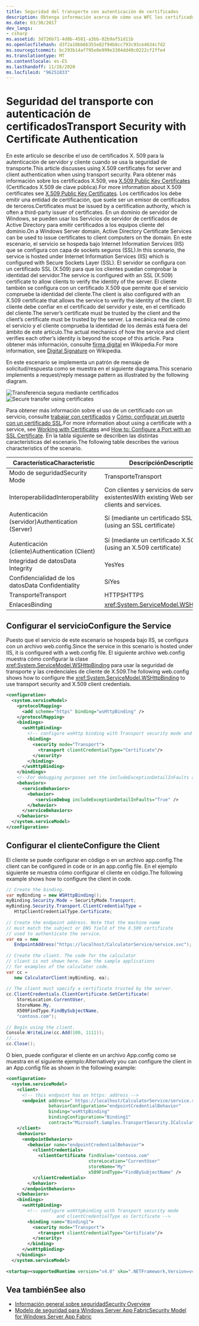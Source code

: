 ```yaml
---
title: Seguridad del transporte con autenticación de certificados
description: Obtenga información acerca de cómo usa WFC los certificados para la autenticación de servidor y cliente cuando se usa la seguridad de transporte.
ms.date: 03/30/2017
dev_langs:
- csharp
ms.assetid: 3d726b71-4d8b-4581-a3bb-02b9af51d11b
ms.openlocfilehash: d3f2a10bb6b355e82f94b8cc793c93ce4634c7d2
ms.sourcegitcommit: bc293b14af795e0e999e3304dd40c0222cf2ffe4
ms.translationtype: MT
ms.contentlocale: es-ES
ms.lasthandoff: 11/26/2020
ms.locfileid: "96251833"
---
```

# <a name="transport-security-with-certificate-authentication"></a><span data-ttu-id="ef80d-103">Seguridad del transporte con autenticación de certificados</span><span class="sxs-lookup"><span data-stu-id="ef80d-103">Transport Security with Certificate Authentication</span></span>

<span data-ttu-id="ef80d-104">En este artículo se describe el uso de certificados X. 509 para la autenticación de servidor y cliente cuando se usa la seguridad de transporte.</span><span class="sxs-lookup"><span data-stu-id="ef80d-104">This article discusses using X.509 certificates for server and client authentication when using transport security.</span></span> <span data-ttu-id="ef80d-105">Para obtener más información sobre los certificados X.509, vea [X.509 Public Key Certificates](/windows/desktop/SecCertEnroll/about-x-509-public-key-certificates) (Certificados X.509 de clave pública).</span><span class="sxs-lookup"><span data-stu-id="ef80d-105">For more information about X.509 certificates see [X.509 Public Key Certificates](/windows/desktop/SecCertEnroll/about-x-509-public-key-certificates).</span></span> <span data-ttu-id="ef80d-106">Los certificados los debe emitir una entidad de certificación, que suele ser un emisor de certificados de terceros.</span><span class="sxs-lookup"><span data-stu-id="ef80d-106">Certificates must be issued by a certification authority, which is often a third-party issuer of certificates.</span></span> <span data-ttu-id="ef80d-107">En un dominio de servidor de Windows, se pueden usar los Servicios de servidor de certificados de Active Directory para emitir certificados a los equipos cliente del dominio.</span><span class="sxs-lookup"><span data-stu-id="ef80d-107">On a Windows Server domain, Active Directory Certificate Services can be used to issue certificates to client computers on the domain.</span></span> <span data-ttu-id="ef80d-108">En este escenario, el servicio se hospeda bajo Internet Information Services (IIS) que se configura con capa de sockets seguros (SSL).</span><span class="sxs-lookup"><span data-stu-id="ef80d-108">In this scenario, the service is hosted under Internet Information Services (IIS) which is configured with Secure Sockets Layer (SSL).</span></span> <span data-ttu-id="ef80d-109">El servidor se configura con un certificado SSL (X.509) para que los clientes puedan comprobar la identidad del servidor.</span><span class="sxs-lookup"><span data-stu-id="ef80d-109">The service is configured with an SSL (X.509) certificate to allow clients to verify the identity of the server.</span></span> <span data-ttu-id="ef80d-110">El cliente también se configura con un certificado X.509 que permite que el servicio compruebe la identidad del cliente.</span><span class="sxs-lookup"><span data-stu-id="ef80d-110">The client is also configured with an X.509 certificate that allows the service to verify the identity of the client.</span></span> <span data-ttu-id="ef80d-111">El cliente debe confiar en el certificado del servidor y este, en el certificado del cliente.</span><span class="sxs-lookup"><span data-stu-id="ef80d-111">The server’s certificate must be trusted by the client and the client’s certificate must be trusted by the server.</span></span> <span data-ttu-id="ef80d-112">La mecánica real de cómo el servicio y el cliente comprueba la identidad de los demás está fuera del ámbito de este artículo.</span><span class="sxs-lookup"><span data-stu-id="ef80d-112">The actual mechanics of how the service and client verifies each other’s identity is beyond the scope of this article.</span></span> <span data-ttu-id="ef80d-113">Para obtener más información, consulte [firma digital](https://en.wikipedia.org/wiki/Digital_signature) en Wikipedia.</span><span class="sxs-lookup"><span data-stu-id="ef80d-113">For more information, see [Digital Signature](https://en.wikipedia.org/wiki/Digital_signature) on Wikipedia.</span></span>
  
 <span data-ttu-id="ef80d-114">En este escenario se implementa un patrón de mensaje de solicitud/respuesta como se muestra en el siguiente diagrama.</span><span class="sxs-lookup"><span data-stu-id="ef80d-114">This scenario implements a request/reply message pattern as illustrated by the following diagram.</span></span>  
  
 <span data-ttu-id="ef80d-115">![Transferencia segura mediante certificados](media/8f7b8968-899f-4538-a9e8-0eaa872a291c.gif "8f7b8968-899f-4538-a9e8-0eaa872a291c")</span><span class="sxs-lookup"><span data-stu-id="ef80d-115">![Secure transfer using certificates](media/8f7b8968-899f-4538-a9e8-0eaa872a291c.gif "8f7b8968-899f-4538-a9e8-0eaa872a291c")</span></span>  
  
 <span data-ttu-id="ef80d-116">Para obtener más información sobre el uso de un certificado con un servicio, consulte [trabajar con certificados](working-with-certificates.md) y [Cómo: configurar un puerto con un certificado SSL](how-to-configure-a-port-with-an-ssl-certificate.md).</span><span class="sxs-lookup"><span data-stu-id="ef80d-116">For more information about using a certificate with a service, see [Working with Certificates](working-with-certificates.md) and [How to: Configure a Port with an SSL Certificate](how-to-configure-a-port-with-an-ssl-certificate.md).</span></span> <span data-ttu-id="ef80d-117">En la tabla siguiente se describen las distintas características del escenario.</span><span class="sxs-lookup"><span data-stu-id="ef80d-117">The following table describes the various characteristics of the scenario.</span></span>  
  
|<span data-ttu-id="ef80d-118">Característica</span><span class="sxs-lookup"><span data-stu-id="ef80d-118">Characteristic</span></span>|<span data-ttu-id="ef80d-119">Descripción</span><span class="sxs-lookup"><span data-stu-id="ef80d-119">Description</span></span>|  
|--------------------|-----------------|  
|<span data-ttu-id="ef80d-120">Modo de seguridad</span><span class="sxs-lookup"><span data-stu-id="ef80d-120">Security Mode</span></span>|<span data-ttu-id="ef80d-121">Transporte</span><span class="sxs-lookup"><span data-stu-id="ef80d-121">Transport</span></span>|  
|<span data-ttu-id="ef80d-122">Interoperabilidad</span><span class="sxs-lookup"><span data-stu-id="ef80d-122">Interoperability</span></span>|<span data-ttu-id="ef80d-123">Con clientes y servicios de servicios Web existentes</span><span class="sxs-lookup"><span data-stu-id="ef80d-123">With existing Web service clients and services.</span></span>|  
|<span data-ttu-id="ef80d-124">Autenticación (servidor)</span><span class="sxs-lookup"><span data-stu-id="ef80d-124">Authentication (Server)</span></span><br /><br /> <span data-ttu-id="ef80d-125">Autenticación (cliente)</span><span class="sxs-lookup"><span data-stu-id="ef80d-125">Authentication (Client)</span></span>|<span data-ttu-id="ef80d-126">Sí (mediante un certificado SSL)</span><span class="sxs-lookup"><span data-stu-id="ef80d-126">Yes (using an SSL certificate)</span></span><br /><br /> <span data-ttu-id="ef80d-127">Sí (mediante un certificado X.509)</span><span class="sxs-lookup"><span data-stu-id="ef80d-127">Yes (using an X.509 certificate)</span></span>|  
|<span data-ttu-id="ef80d-128">Integridad de datos</span><span class="sxs-lookup"><span data-stu-id="ef80d-128">Data Integrity</span></span>|<span data-ttu-id="ef80d-129">Yes</span><span class="sxs-lookup"><span data-stu-id="ef80d-129">Yes</span></span>|  
|<span data-ttu-id="ef80d-130">Confidencialidad de los datos</span><span class="sxs-lookup"><span data-stu-id="ef80d-130">Data Confidentiality</span></span>|<span data-ttu-id="ef80d-131">Sí</span><span class="sxs-lookup"><span data-stu-id="ef80d-131">Yes</span></span>|  
|<span data-ttu-id="ef80d-132">Transporte</span><span class="sxs-lookup"><span data-stu-id="ef80d-132">Transport</span></span>|<span data-ttu-id="ef80d-133">HTTPS</span><span class="sxs-lookup"><span data-stu-id="ef80d-133">HTTPS</span></span>|  
|<span data-ttu-id="ef80d-134">Enlaces</span><span class="sxs-lookup"><span data-stu-id="ef80d-134">Binding</span></span>|<xref:System.ServiceModel.WSHttpBinding>|  
  
## <a name="configure-the-service"></a><span data-ttu-id="ef80d-135">Configurar el servicio</span><span class="sxs-lookup"><span data-stu-id="ef80d-135">Configure the Service</span></span>  

 <span data-ttu-id="ef80d-136">Puesto que el servicio de este escenario se hospeda bajo IIS, se configura con un archivo web.config.</span><span class="sxs-lookup"><span data-stu-id="ef80d-136">Since the service in this scenario is hosted under IIS, it is configured with a web.config file.</span></span> <span data-ttu-id="ef80d-137">El siguiente archivo web.config muestra cómo configurar la clase <xref:System.ServiceModel.WSHttpBinding> para usar la seguridad de transporte y las credenciales de cliente de X.509.</span><span class="sxs-lookup"><span data-stu-id="ef80d-137">The following web.config shows how to configure the <xref:System.ServiceModel.WSHttpBinding> to use transport security and X.509 client credentials.</span></span>  
  
```xml  
<configuration>  
  <system.serviceModel>  
    <protocolMapping>  
      <add scheme="https" binding="wsHttpBinding" />  
    </protocolMapping>  
    <bindings>  
      <wsHttpBinding>  
        <!-- configure wsHttp binding with Transport security mode and clientCredentialType as Certificate -->  
        <binding>  
          <security mode="Transport">  
            <transport clientCredentialType="Certificate"/>
          </security>  
        </binding>  
      </wsHttpBinding>  
    </bindings>  
    <!--For debugging purposes set the includeExceptionDetailInFaults attribute to true-->  
    <behaviors>  
      <serviceBehaviors>  
        <behavior>
           <serviceDebug includeExceptionDetailInFaults="True" />  
        </behavior>  
      </serviceBehaviors>  
    </behaviors>  
  </system.serviceModel>  
</configuration>  
```  
  
## <a name="configure-the-client"></a><span data-ttu-id="ef80d-138">Configurar el cliente</span><span class="sxs-lookup"><span data-stu-id="ef80d-138">Configure the Client</span></span>  

 <span data-ttu-id="ef80d-139">El cliente se puede configurar en código o en un archivo app.config.</span><span class="sxs-lookup"><span data-stu-id="ef80d-139">The client can be configured in code or in an app.config file.</span></span> <span data-ttu-id="ef80d-140">En el ejemplo siguiente se muestra cómo configurar el cliente en código.</span><span class="sxs-lookup"><span data-stu-id="ef80d-140">The following example shows how to configure the client in code.</span></span>  
  
```csharp
// Create the binding.  
var myBinding = new WSHttpBinding();  
myBinding.Security.Mode = SecurityMode.Transport;  
myBinding.Security.Transport.ClientCredentialType =  
   HttpClientCredentialType.Certificate;  
  
// Create the endpoint address. Note that the machine name
// must match the subject or DNS field of the X.509 certificate  
// used to authenticate the service.
var ea = new  
   EndpointAddress("https://localhost/CalculatorService/service.svc");  
  
// Create the client. The code for the calculator
// client is not shown here. See the sample applications  
// for examples of the calculator code.  
var cc =  
   new CalculatorClient(myBinding, ea);  
  
// The client must specify a certificate trusted by the server.  
cc.ClientCredentials.ClientCertificate.SetCertificate(  
    StoreLocation.CurrentUser,  
    StoreName.My,  
    X509FindType.FindBySubjectName,  
    "contoso.com");  
  
// Begin using the client.  
Console.WriteLine(cc.Add(100, 1111));  
//...  
cc.Close();  
```  
  
 <span data-ttu-id="ef80d-141">O bien, puede configurar el cliente en un archivo App.config como se muestra en el siguiente ejemplo:</span><span class="sxs-lookup"><span data-stu-id="ef80d-141">Alternatively you can configure the client in an App.config file as shown in the following example:</span></span>  
  
```xml  
<configuration>  
  <system.serviceModel>  
    <client>  
      <!-- this endpoint has an https: address -->  
      <endpoint address=" https://localhost/CalculatorService/service.svc "
                behaviorConfiguration="endpointCredentialBehavior"  
                binding="wsHttpBinding"
                bindingConfiguration="Binding1"
                contract="Microsoft.Samples.TransportSecurity.ICalculator"/>  
    </client>  
    <behaviors>  
      <endpointBehaviors>  
        <behavior name="endpointCredentialBehavior">  
          <clientCredentials>  
            <clientCertificate findValue="contoso.com"  
                               storeLocation="CurrentUser"  
                               storeName="My"  
                               x509FindType="FindBySubjectName" />  
          </clientCredentials>  
        </behavior>  
      </endpointBehaviors>  
    </behaviors>  
    <bindings>  
      <wsHttpBinding>  
        <!-- configure wsHttpbinding with Transport security mode  
                   and clientCredentialType as Certificate -->  
        <binding name="Binding1">  
          <security mode="Transport">  
            <transport clientCredentialType="Certificate"/>  
          </security>  
        </binding>  
      </wsHttpBinding>  
    </bindings>  
  </system.serviceModel>  
  
<startup><supportedRuntime version="v4.0" sku=".NETFramework,Version=v4.0"/></startup></configuration>  
```  
  
## <a name="see-also"></a><span data-ttu-id="ef80d-142">Vea también</span><span class="sxs-lookup"><span data-stu-id="ef80d-142">See also</span></span>

- [<span data-ttu-id="ef80d-143">Información general sobre seguridad</span><span class="sxs-lookup"><span data-stu-id="ef80d-143">Security Overview</span></span>](security-overview.md)
- <span data-ttu-id="ef80d-144">[Modelo de seguridad para Windows Server App Fabric](/previous-versions/appfabric/ee677202(v=azure.10))</span><span class="sxs-lookup"><span data-stu-id="ef80d-144">[Security Model for Windows Server App Fabric](/previous-versions/appfabric/ee677202(v=azure.10))</span></span>
